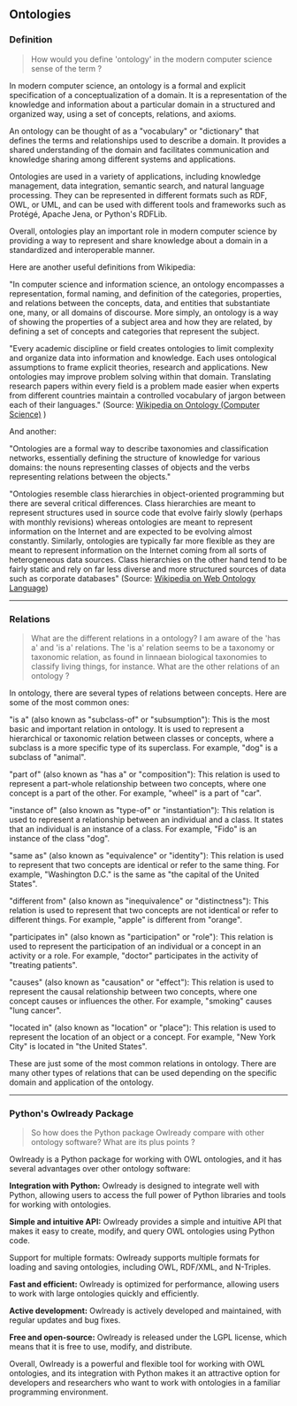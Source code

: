 ## Ontologies

### Definition

> How would you define 'ontology' in the modern computer science sense of the term ? 

In modern computer science, an ontology is a formal and explicit specification of a conceptualization of a domain. It is a representation of the knowledge and information about a particular domain in a structured and organized way, using a set of concepts, relations, and axioms.

An ontology can be thought of as a "vocabulary" or "dictionary" that defines the terms and relationships used to describe a domain. It provides a shared understanding of the domain and facilitates communication and knowledge sharing among different systems and applications.

Ontologies are used in a variety of applications, including knowledge management, data integration, semantic search, and natural language processing. They can be represented in different formats such as RDF, OWL, or UML, and can be used with different tools and frameworks such as Protégé, Apache Jena, or Python's RDFLib.

Overall, ontologies play an important role in modern computer science by providing a way to represent and share knowledge about a domain in a standardized and interoperable manner.

Here are another useful definitions from Wikipedia: 

"In computer science and information science, an ontology encompasses a representation, formal naming, and definition of the categories, properties, and relations between the concepts, data, and entities that substantiate one, many, or all domains of discourse. More simply, an ontology is a way of showing the properties of a subject area and how they are related, by defining a set of concepts and categories that represent the subject.

"Every academic discipline or field creates ontologies to limit complexity and organize data into information and knowledge. Each uses ontological assumptions to frame explicit theories, research and applications. New ontologies may improve problem solving within that domain. Translating research papers within every field is a problem made easier when experts from different countries maintain a controlled vocabulary of jargon between each of their languages." (Source: [Wikipedia on Ontology (Computer Science)](https://en.wikipedia.org/wiki/Ontology_(computer_science)) )

And another: 

"Ontologies are a formal way to describe taxonomies and classification networks, essentially defining the structure of knowledge for various domains: the nouns representing classes of objects and the verbs representing relations between the objects."

"Ontologies resemble class hierarchies in object-oriented programming but there are several critical differences. Class hierarchies are meant to represent structures used in source code that evolve fairly slowly (perhaps with monthly revisions) whereas ontologies are meant to represent information on the Internet and are expected to be evolving almost constantly. Similarly, ontologies are typically far more flexible as they are meant to represent information on the Internet coming from all sorts of heterogeneous data sources. Class hierarchies on the other hand tend to be fairly static and rely on far less diverse and more structured sources of data such as corporate databases" (Source: [Wikipedia on Web Ontology Language](https://en.wikipedia.org/wiki/Web_Ontology_Language))

---
### Relations

> What are the different relations in a ontology? I am aware of the 'has a' and 'is a' relations. The 'is a' relation seems to be a taxonomy or taxonomic relation, as found in linnaean biological taxonomies to classify living things, for instance. What are the other relations of an ontology ? 

In ontology, there are several types of relations between concepts. Here are some of the most common ones:

"is a" (also known as "subclass-of" or "subsumption"): This is the most basic and important relation in ontology. It is used to represent a hierarchical or taxonomic relation between classes or concepts, where a subclass is a more specific type of its superclass. For example, "dog" is a subclass of "animal".

"part of" (also known as "has a" or "composition"): This relation is used to represent a part-whole relationship between two concepts, where one concept is a part of the other. For example, "wheel" is a part of "car".

"instance of" (also known as "type-of" or "instantiation"): This relation is used to represent a relationship between an individual and a class. It states that an individual is an instance of a class. For example, "Fido" is an instance of the class "dog".

"same as" (also known as "equivalence" or "identity"): This relation is used to represent that two concepts are identical or refer to the same thing. For example, "Washington D.C." is the same as "the capital of the United States".

"different from" (also known as "inequivalence" or "distinctness"): This relation is used to represent that two concepts are not identical or refer to different things. For example, "apple" is different from "orange".

"participates in" (also known as "participation" or "role"): This relation is used to represent the participation of an individual or a concept in an activity or a role. For example, "doctor" participates in the activity of "treating patients".

"causes" (also known as "causation" or "effect"): This relation is used to represent the causal relationship between two concepts, where one concept causes or influences the other. For example, "smoking" causes "lung cancer".

"located in" (also known as "location" or "place"): This relation is used to represent the location of an object or a concept. For example, "New York City" is located in "the United States".

These are just some of the most common relations in ontology. There are many other types of relations that can be used depending on the specific domain and application of the ontology.

---
### Python's Owlready Package 

> So how does the Python package Owlready compare with other ontology software? What are its plus points ? 

Owlready is a Python package for working with OWL ontologies, and it has several advantages over other ontology software:

**Integration with Python:** Owlready is designed to integrate well with Python, allowing users to access the full power of Python libraries and tools for working with ontologies.

**Simple and intuitive API:** Owlready provides a simple and intuitive API that makes it easy to create, modify, and query OWL ontologies using Python code.

Support for multiple formats: Owlready supports multiple formats for loading and saving ontologies, including OWL, RDF/XML, and N-Triples.

**Fast and efficient:** Owlready is optimized for performance, allowing users to work with large ontologies quickly and efficiently.

**Active development:** Owlready is actively developed and maintained, with regular updates and bug fixes.

**Free and open-source:** Owlready is released under the LGPL license, which means that it is free to use, modify, and distribute.

Overall, Owlready is a powerful and flexible tool for working with OWL ontologies, and its integration with Python makes it an attractive option for developers and researchers who want to work with ontologies in a familiar programming environment.

